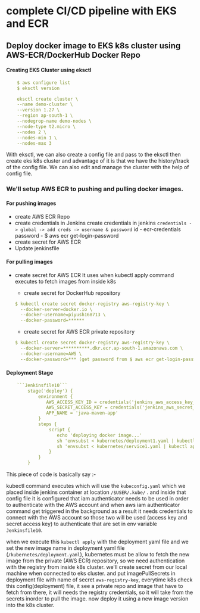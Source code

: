 # complete CI/CD pipeline with EKS and ECR

## Deploy docker image to EKS k8s cluster using AWS-ECR/DockerHub Docker Repo

#### Creating EKS Cluster using eksctl
```yaml
    $ aws configure list
    $ eksctl version
```

```yaml
    eksctl create cluster \
    --name demo-cluster \
    --version 1.27 \
    --region ap-south-1 \
    --nodegrop-name demo-nodes \
    --node-type t2.micro \
    --nodes 2 \
    --nodes-min 1 \
    --nodes-max 3
```

With eksctl, we can also create a config file and pass to the eksctl then create eks k8s cluster
and advantage of it is that we have the history/track of the config file. We can also edit and manage
the cluster with the help of config file.


### We'll setup AWS ECR to pushing and pulling docker images.

#### For pushing images
- create AWS ECR Repo
- create credentials in Jenkins
    create credentials in jenkins
        ```credentials -> global -> add creds -> username & password```
        id - ecr-credentials
        password - $ aws ecr get-login-password
- create secret for AWS ECR
- Update jenkinsfile

#### For pulling images
- create secret for AWS ECR
    It uses when kubectl apply command executes to fetch images from inside k8s

    - create secret for DockerHub repository
    ```yaml
    $ kubectl create secret docker-registry aws-registry-key \
      --docker-server=docker.io \
      --docker-username=piyush168713 \
      --docker-password=******
    ```

    - create secret for AWS ECR private repository
    ```yaml
    $ kubectl create secret docker-registry aws-registry-key \
      --docker-server=**********.dkr.ecr.ap-south-1.amazonaws.com \
      --docker-username=AWS \
      --docker-password=*** (get password from $ aws ecr get-login-password)
    ```

#### Deployment Stage

```yaml
    ```Jenkinsfile10```
        stage('deploy') {
            environment {
               AWS_ACCESS_KEY_ID = credentials('jenkins_aws_access_key_id')
               AWS_SECRET_ACCESS_KEY = credentials('jenkins_aws_secret_access_key')
               APP_NAME = 'java-maven-app'
            }
            steps {
                script {
                   echo 'deploying docker image...'
                   sh 'envsubst < kubernetes/deployment1.yaml | kubectl apply -f -'
                   sh 'envsubst < kubernetes/service1.yaml | kubectl apply -f -'
                }
            }
        }
```

This piece of code is basically say :-

kubectl command executes which will use the ```kubeconfig.yaml``` which we placed inside jenkins container
at location ```/$USER/.kube/``` .
and inside that config file it is configured that iam authenticator needs to be used in order to authenticate with the AWS account
and when aws iam authenticator command get triggered in the background as a result it needs credentials to connect with the AWS account
so those two will be used (access key and secret access key) to authenticate that are set in env variable ```Jenkinsfile10```.

when we execute this ```kubectl apply``` with the deployment yaml file and we set the new image name in deployment yaml file
(```/kubernetes/deployment.yaml```), 
kubernetes must be allow to fetch the new image from the private (AWS ECR) repository, so we need authentication with the registry 
from inside k8s cluster.
we'll create secret from our local machine when connected to eks cluster.
and put imagePullSecrets in deployment file with name of secret ```aws-registry-key```, everytime k8s check this config(deployment) file, 
it see a private repo and image that have to fetch from there, it will needs the registry credentials, so it will take from the secrets inorder to pull the image. now deploy it using a new image version into the k8s cluster. 